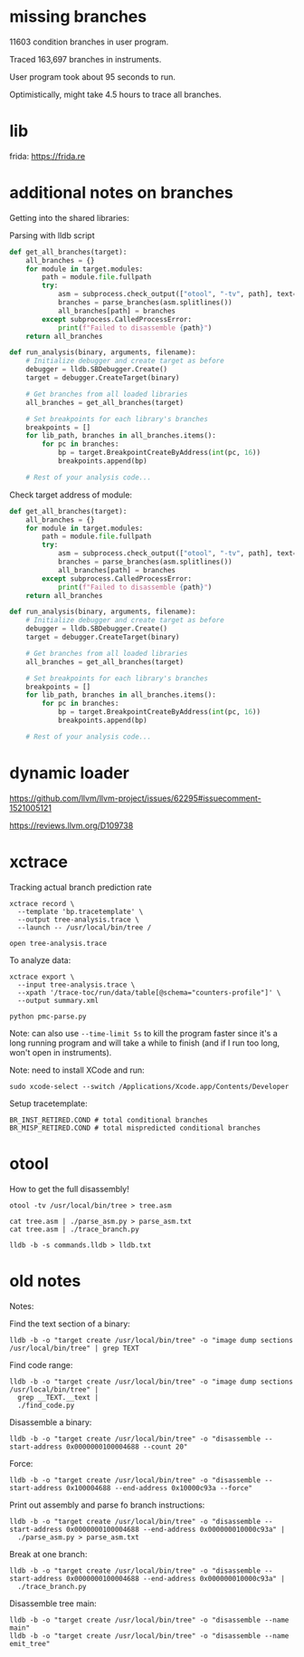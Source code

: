 # missing branches

11603 condition branches in user program.

Traced 163,697 branches in instruments.

User program took about 95 seconds to run.

Optimistically, might take 4.5 hours to trace all branches.

# lib

frida: https://frida.re

# additional notes on branches

Getting into the shared libraries:

Parsing with lldb script
```python
def get_all_branches(target):
    all_branches = {}
    for module in target.modules:
        path = module.file.fullpath
        try:
            asm = subprocess.check_output(["otool", "-tv", path], text=True)
            branches = parse_branches(asm.splitlines())
            all_branches[path] = branches
        except subprocess.CalledProcessError:
            print(f"Failed to disassemble {path}")
    return all_branches

def run_analysis(binary, arguments, filename):
    # Initialize debugger and create target as before
    debugger = lldb.SBDebugger.Create()
    target = debugger.CreateTarget(binary)

    # Get branches from all loaded libraries
    all_branches = get_all_branches(target)

    # Set breakpoints for each library's branches
    breakpoints = []
    for lib_path, branches in all_branches.items():
        for pc in branches:
            bp = target.BreakpointCreateByAddress(int(pc, 16))
            breakpoints.append(bp)

    # Rest of your analysis code...
```

Check target address of module:
```python
def get_all_branches(target):
    all_branches = {}
    for module in target.modules:
        path = module.file.fullpath
        try:
            asm = subprocess.check_output(["otool", "-tv", path], text=True)
            branches = parse_branches(asm.splitlines())
            all_branches[path] = branches
        except subprocess.CalledProcessError:
            print(f"Failed to disassemble {path}")
    return all_branches

def run_analysis(binary, arguments, filename):
    # Initialize debugger and create target as before
    debugger = lldb.SBDebugger.Create()
    target = debugger.CreateTarget(binary)

    # Get branches from all loaded libraries
    all_branches = get_all_branches(target)

    # Set breakpoints for each library's branches
    breakpoints = []
    for lib_path, branches in all_branches.items():
        for pc in branches:
            bp = target.BreakpointCreateByAddress(int(pc, 16))
            breakpoints.append(bp)

    # Rest of your analysis code...
```




# dynamic loader

https://github.com/llvm/llvm-project/issues/62295#issuecomment-1521005121

https://reviews.llvm.org/D109738


# xctrace

Tracking actual branch prediction rate
```
xctrace record \
  --template 'bp.tracetemplate' \
  --output tree-analysis.trace \
  --launch -- /usr/local/bin/tree /

open tree-analysis.trace
```

To analyze data:
```
xctrace export \
  --input tree-analysis.trace \
  --xpath '/trace-toc/run/data/table[@schema="counters-profile"]' \
  --output summary.xml

python pmc-parse.py
```

Note: can also use `--time-limit 5s` to kill the program faster since
it's a long running program and will take a while to finish
(and if I run too long, won't open in instruments).

Note: need to install XCode and run:
```
sudo xcode-select --switch /Applications/Xcode.app/Contents/Developer
```

Setup tracetemplate:
```
BR_INST_RETIRED.COND # total conditional branches
BR_MISP_RETIRED.COND # total mispredicted conditional branches
```


# otool

How to get the full disassembly!
```
otool -tv /usr/local/bin/tree > tree.asm
```

```
cat tree.asm | ./parse_asm.py > parse_asm.txt
cat tree.asm | ./trace_branch.py
```

```
lldb -b -s commands.lldb > lldb.txt
```
# old notes
Notes:

Find the text section of a binary:
```
lldb -b -o "target create /usr/local/bin/tree" -o "image dump sections /usr/local/bin/tree" | grep TEXT
```

Find code range:
```
lldb -b -o "target create /usr/local/bin/tree" -o "image dump sections /usr/local/bin/tree" |
  grep __TEXT.__text |
  ./find_code.py
```

Disassemble a binary:
```
lldb -b -o "target create /usr/local/bin/tree" -o "disassemble --start-address 0x0000000100004688 --count 20"
```
Force:
```
lldb -b -o "target create /usr/local/bin/tree" -o "disassemble --start-address 0x100004688 --end-address 0x10000c93a --force"
```


Print out assembly and parse fo branch instructions:
```
lldb -b -o "target create /usr/local/bin/tree" -o "disassemble --start-address 0x0000000100004688 --end-address 0x000000010000c93a" |
  ./parse_asm.py > parse_asm.txt
```


Break at one branch:
```
lldb -b -o "target create /usr/local/bin/tree" -o "disassemble --start-address 0x0000000100004688 --end-address 0x000000010000c93a" |
  ./trace_branch.py
```

Disassemble tree main:
```
lldb -b -o "target create /usr/local/bin/tree" -o "disassemble --name main"
lldb -b -o "target create /usr/local/bin/tree" -o "disassemble --name emit_tree"
```
